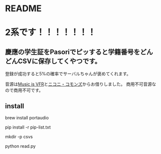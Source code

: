 # README

# 2系です！！！！！！！

## 慶應の学生証をPasoriでピッすると学籍番号をどんどんCSVに保存してくやつです。


登録が成功すると5%の確率でサーバルちゃんが褒めてくれます。

音源は[Music is VFR](http://musicisvfr.com/free/se/quiz01.html)と[ニコニ・コモンズ](https://commons.nicovideo.jp/material/nc154074)からお借りしました。
商用不可音源なので商用不可です。

## install

brew install portaudio

pip install -r pip-list.txt

mkdir -p csvs

python read.py

